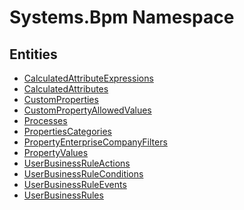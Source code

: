﻿---
uid: Systems.Bpm
---
# Systems.Bpm Namespace

## Entities
- [CalculatedAttributeExpressions](Systems.Bpm.CalculatedAttributeExpressions.md)  
- [CalculatedAttributes](Systems.Bpm.CalculatedAttributes.md)  
- [CustomProperties](Systems.Bpm.CustomProperties.md)  
- [CustomPropertyAllowedValues](Systems.Bpm.CustomPropertyAllowedValues.md)  
- [Processes](Systems.Bpm.Processes.md)  
- [PropertiesCategories](Systems.Bpm.PropertiesCategories.md)  
- [PropertyEnterpriseCompanyFilters](Systems.Bpm.PropertyEnterpriseCompanyFilters.md)  
- [PropertyValues](Systems.Bpm.PropertyValues.md)  
- [UserBusinessRuleActions](Systems.Bpm.UserBusinessRuleActions.md)  
- [UserBusinessRuleConditions](Systems.Bpm.UserBusinessRuleConditions.md)  
- [UserBusinessRuleEvents](Systems.Bpm.UserBusinessRuleEvents.md)  
- [UserBusinessRules](Systems.Bpm.UserBusinessRules.md)  

